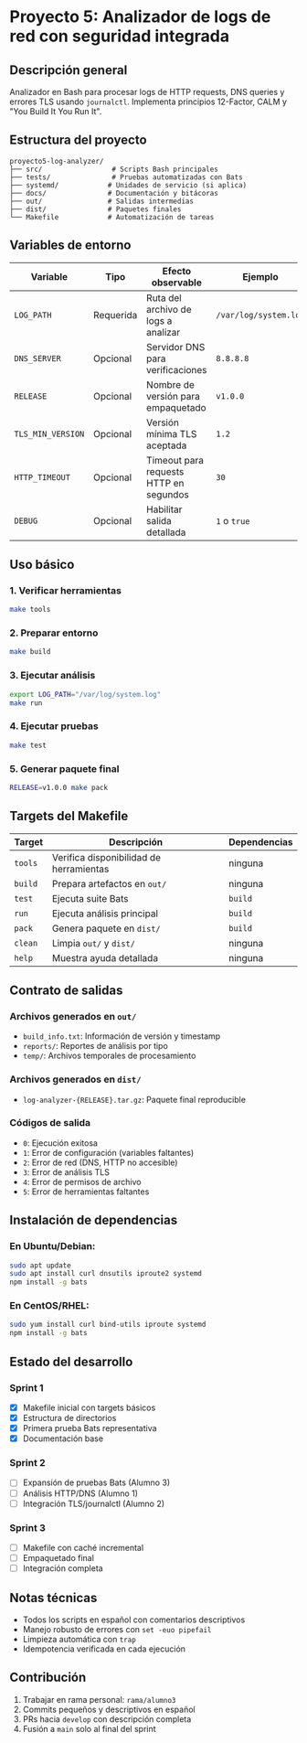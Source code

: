 # Proyecto 5: Analizador de logs de red con seguridad integrada

## Descripción general
Analizador en Bash para procesar logs de HTTP requests, DNS queries y errores TLS usando `journalctl`. Implementa principios 12-Factor, CALM y "You Build It You Run It".

## Estructura del proyecto
```
proyecto5-log-analyzer/
├── src/                 # Scripts Bash principales
├── tests/               # Pruebas automatizadas con Bats
├── systemd/            # Unidades de servicio (si aplica)
├── docs/               # Documentación y bitácoras
├── out/                # Salidas intermedias
├── dist/               # Paquetes finales
└── Makefile            # Automatización de tareas
```

## Variables de entorno

| Variable | Tipo | Efecto observable | Ejemplo |
|----------|------|------------------|---------|
| `LOG_PATH` | Requerida | Ruta del archivo de logs a analizar | `/var/log/system.log` |
| `DNS_SERVER` | Opcional | Servidor DNS para verificaciones | `8.8.8.8` |
| `RELEASE` | Opcional | Nombre de versión para empaquetado | `v1.0.0` |
| `TLS_MIN_VERSION` | Opcional | Versión mínima TLS aceptada | `1.2` |
| `HTTP_TIMEOUT` | Opcional | Timeout para requests HTTP en segundos | `30` |
| `DEBUG` | Opcional | Habilitar salida detallada | `1` o `true` |

## Uso básico

### 1. Verificar herramientas
```bash
make tools
```

### 2. Preparar entorno
```bash
make build
```

### 3. Ejecutar análisis
```bash
export LOG_PATH="/var/log/system.log"
make run
```

### 4. Ejecutar pruebas
```bash
make test
```

### 5. Generar paquete final
```bash
RELEASE=v1.0.0 make pack
```

## Targets del Makefile

| Target | Descripción | Dependencias |
|--------|-------------|--------------|
| `tools` | Verifica disponibilidad de herramientas | ninguna |
| `build` | Prepara artefactos en `out/` | ninguna |
| `test` | Ejecuta suite Bats | `build` |
| `run` | Ejecuta análisis principal | `build` |
| `pack` | Genera paquete en `dist/` | `build` |
| `clean` | Limpia `out/` y `dist/` | ninguna |
| `help` | Muestra ayuda detallada | ninguna |

## Contrato de salidas

### Archivos generados en `out/`
- `build_info.txt`: Información de versión y timestamp
- `reports/`: Reportes de análisis por tipo
- `temp/`: Archivos temporales de procesamiento

### Archivos generados en `dist/`
- `log-analyzer-{RELEASE}.tar.gz`: Paquete final reproducible

### Códigos de salida
- `0`: Ejecución exitosa
- `1`: Error de configuración (variables faltantes)
- `2`: Error de red (DNS, HTTP no accesible)
- `3`: Error de análisis TLS
- `4`: Error de permisos de archivo
- `5`: Error de herramientas faltantes

## Instalación de dependencias

### En Ubuntu/Debian:
```bash
sudo apt update
sudo apt install curl dnsutils iproute2 systemd
npm install -g bats
```

### En CentOS/RHEL:
```bash
sudo yum install curl bind-utils iproute systemd
npm install -g bats
```

## Estado del desarrollo

### Sprint 1 
- [x] Makefile inicial con targets básicos
- [x] Estructura de directorios
- [x] Primera prueba Bats representativa
- [x] Documentación base

### Sprint 2 
- [ ] Expansión de pruebas Bats (Alumno 3)
- [ ] Análisis HTTP/DNS (Alumno 1)
- [ ] Integración TLS/journalctl (Alumno 2)

### Sprint 3 
- [ ] Makefile con caché incremental
- [ ] Empaquetado final
- [ ] Integración completa

## Notas técnicas
- Todos los scripts en español con comentarios descriptivos
- Manejo robusto de errores con `set -euo pipefail`
- Limpieza automática con `trap`
- Idempotencia verificada en cada ejecución

## Contribución
1. Trabajar en rama personal: `rama/alumno3`
2. Commits pequeños y descriptivos en español
3. PRs hacia `develop` con descripción completa
4. Fusión a `main` solo al final del sprint